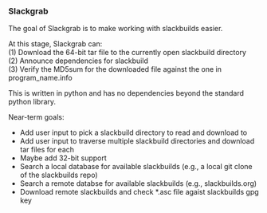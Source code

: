 ### Slackgrab

The goal of Slackgrab is to make working with slackbuilds easier.

At this stage, Slackgrab can:  
(1) Download the 64-bit tar file to the currently open slackbuild directory  
(2) Announce dependencies for slackbuild  
(3) Verify the MD5sum for the downloaded file against the one in program_name.info  

This is written in python and has no dependencies beyond the standard python library.

Near-term goals:
* Add user input to pick a slackbuild directory to read and download to
* Add user input to traverse multiple slackbuild directories and download tar files for each
* Maybe add 32-bit support
* Search a local database for available slackbuilds (e.g., a local git clone of the slackbuilds repo)
* Search a remote databse for available slackbuilds (e.g., slackbuilds.org)
* Download remote slackbuilds and check *.asc file agaist slackbuilds gpg key

